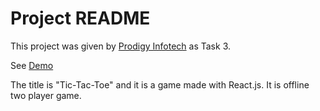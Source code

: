 # Project README

This project was given by [Prodigy Infotech](https://prodigyinfotech.dev/) as Task 3.

See [Demo](https://prodigy-infotech-internship-wd-03.vercel.app/)

The title is "Tic-Tac-Toe" and it is a game made with React.js. It is offline two player game.

